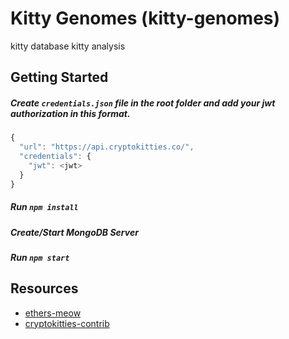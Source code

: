 # Kitty Genomes (kitty-genomes)
kitty database kitty analysis

## Getting Started
##### Create `credentials.json` file in the root folder and add your jwt authorization in this format.
```javascript
{
  "url": "https://api.cryptokitties.co/",
  "credentials": {
    "jwt": <jwt>
  }
}
```
##### Run `npm install`
##### Create/Start MongoDB Server
##### Run `npm start`

## Resources
- [ethers-meow](https://github.com/ricmoo/ethers-meow)
- [cryptokitties-contrib](https://www.npmjs.com/package/cryptokitties-contrib)
